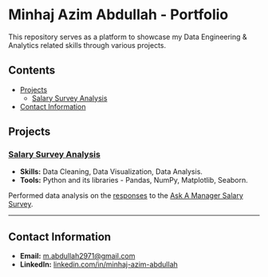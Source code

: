 # Minhaj Azim Abdullah - Portfolio
This repository serves as a platform to showcase my Data Engineering & Analytics related skills through various projects.

## Contents
* [Projects](#Projects)
  * [Salary Survey Analysis](#Salary-Survey-Analysis)
* [Contact Information](#Contact-Information)

## Projects

### [Salary Survey Analysis](https://github.com/mabdullah2971/Portfolio/tree/main/Salary%20Survey%20Analysis)
* **Skills:** Data Cleaning, Data Visualization, Data Analysis. <br>
* **Tools:** Python and its libraries - Pandas, NumPy, Matplotlib, Seaborn. <br>

Performed data analysis on the [responses](https://docs.google.com/spreadsheets/d/1ioUjhnz6ywSpEbARI-G3RoPyO0NRBqrJnWf-7C_eirs/edit?resourcekey=&gid=1854892322#gid=1854892322) to the [Ask A Manager Salary Survey](https://docs.google.com/forms/d/10sn2XFmvjtRxrw7vedkpSp3cAd2kvKrOjnqHpeUXl4U/viewform?edit_requested=true).

---

## Contact Information
* **Email:** m.abdullah2971@gmail.com <br>
* **LinkedIn:** [linkedin.com/in/minhaj-azim-abdullah](https://www.linkedin.com/in/minhaj-azim-abdullah/)
